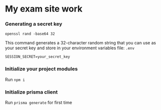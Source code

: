 # My exam site work

### Generating a secret key

`openssl rand -base64 32`

This command generates a 32-character random string that you can use as your secret key and store in your environment variables file:
`.env`

```
SESSION_SECRET=your_secret_key
```

### Initialize your project modules

Run `npm i`

### Initialize prisma client

Run `prisma generate` for first time